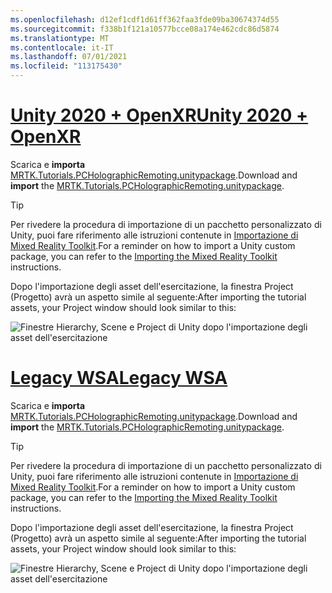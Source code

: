 ```yaml
---
ms.openlocfilehash: d12ef1cdf1d61ff362faa3fde09ba30674374d55
ms.sourcegitcommit: f338b1f121a10577bcce08a174e462cdc86d5874
ms.translationtype: MT
ms.contentlocale: it-IT
ms.lasthandoff: 07/01/2021
ms.locfileid: "113175430"
---
```

# <a name="unity-2020--openxr"></a>[<span data-ttu-id="d3093-101">Unity 2020 + OpenXR</span><span class="sxs-lookup"><span data-stu-id="d3093-101">Unity 2020 + OpenXR</span></span>](#tab/openxr)

<span data-ttu-id="d3093-102">Scarica e **importa** [MRTK.Tutorials.PCHolographicRemoting.unitypackage](https://github.com/microsoft/MixedRealityLearning/releases/download/pc-holographic-remoting-v2.4.1/MRTK.Tutorials.PCHolographicRemoting.OpenXR.unitypackage).</span><span class="sxs-lookup"><span data-stu-id="d3093-102">Download and **import** the [MRTK.Tutorials.PCHolographicRemoting.unitypackage](https://github.com/microsoft/MixedRealityLearning/releases/download/pc-holographic-remoting-v2.4.1/MRTK.Tutorials.PCHolographicRemoting.OpenXR.unitypackage).</span></span>

> [!TIP]
> <span data-ttu-id="d3093-103">Per rivedere la procedura di importazione di un pacchetto personalizzato di Unity, puoi fare riferimento alle istruzioni contenute in [Importazione di Mixed Reality Toolkit](../mr-learning-base-04.md#importing-the-tutorial-assets).</span><span class="sxs-lookup"><span data-stu-id="d3093-103">For a reminder on how to import a Unity custom package, you can refer to the [Importing the Mixed Reality Toolkit](../mr-learning-base-04.md#importing-the-tutorial-assets) instructions.</span></span>

<span data-ttu-id="d3093-104">Dopo l'importazione degli asset dell'esercitazione, la finestra Project (Progetto) avrà un aspetto simile al seguente:</span><span class="sxs-lookup"><span data-stu-id="d3093-104">After importing the tutorial assets, your Project window should look similar to this:</span></span>

![Finestre Hierarchy, Scene e Project di Unity dopo l'importazione degli asset dell'esercitazione](../images/mrlearning-pc-holographic-remoting/Tutorial1-Section2-Step1-1.png)

# <a name="legacy-wsa"></a>[<span data-ttu-id="d3093-106">Legacy WSA</span><span class="sxs-lookup"><span data-stu-id="d3093-106">Legacy WSA</span></span>](#tab/wsa)

<span data-ttu-id="d3093-107">Scarica e **importa** [MRTK.Tutorials.PCHolographicRemoting.unitypackage](https://github.com/microsoft/MixedRealityLearning/releases/download/pc-holographic-remoting-v2.4.1/MRTK.Tutorials.PCHolographicRemoting.LegacyWSA.unitypackage).</span><span class="sxs-lookup"><span data-stu-id="d3093-107">Download and **import** the [MRTK.Tutorials.PCHolographicRemoting.unitypackage](https://github.com/microsoft/MixedRealityLearning/releases/download/pc-holographic-remoting-v2.4.1/MRTK.Tutorials.PCHolographicRemoting.LegacyWSA.unitypackage).</span></span>

> [!TIP]
> <span data-ttu-id="d3093-108">Per rivedere la procedura di importazione di un pacchetto personalizzato di Unity, puoi fare riferimento alle istruzioni contenute in [Importazione di Mixed Reality Toolkit](../mr-learning-base-04.md#importing-the-tutorial-assets).</span><span class="sxs-lookup"><span data-stu-id="d3093-108">For a reminder on how to import a Unity custom package, you can refer to the [Importing the Mixed Reality Toolkit](../mr-learning-base-04.md#importing-the-tutorial-assets) instructions.</span></span>

<span data-ttu-id="d3093-109">Dopo l'importazione degli asset dell'esercitazione, la finestra Project (Progetto) avrà un aspetto simile al seguente:</span><span class="sxs-lookup"><span data-stu-id="d3093-109">After importing the tutorial assets, your Project window should look similar to this:</span></span>

![Finestre Hierarchy, Scene e Project di Unity dopo l'importazione degli asset dell'esercitazione](../images/mrlearning-pc-holographic-remoting/Tutorial1-Section2-Step1-1.png)
